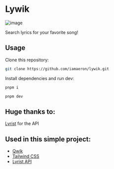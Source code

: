 # Lywik

![image](https://github.com/iamaeron/lywik/assets/74293138/604962d6-e550-441f-bfe2-766d6aaaa0dd)

Search lyrics for your favorite song!

## Usage

Clone this repository:

```sh
git clone https://github.com/iamaeron/lywik.git
```

Install dependencies and run dev:

```sh
pnpm i
```

```sh
pnpm dev
```

## Huge thanks to:

[Lyrist](https://github.com/asrvd/lyrist) for the API

## Used in this simple project:

- [Qwik](https://qwik.dev/)
- [Tailwind CSS](https://tailwindcss.com/)
- [Lyrist API](https://lyrist.vercel.app/)
